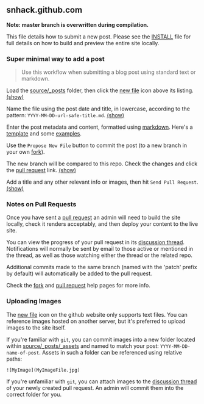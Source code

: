 ## snhack.github.com

__Note:  master branch is overwritten during compilation.__

This file details how to submit a new post. Please see the [INSTALL](INSTALL.md) file for full
details on how to build and preview the entire site locally.


### Super minimal way to add a post

> Use this workflow when submitting a blog post using standard text or markdown.

Load the [source/_posts] folder, then click the [new file] icon above its listing.
[(show)][new-file]

[new-file]: http://swindon.hackspace.org.uk/images/help/1-new-file.png
[commit-file]: http://swindon.hackspace.org.uk/images/help/2-commit-file.png
[branch-compare]: http://swindon.hackspace.org.uk/images/help/3-branch-compare.png
[send-pull-request]: http://swindon.hackspace.org.uk/images/help/4-send-pull-request.png

[source/_posts]: https://github.com/snhack/snhack.github.com/tree/source/source/_posts
[fork]: https://help.github.com/articles/fork-a-repo
[pull request]: https://help.github.com/articles/using-pull-requests

Name the file using the post date and title, in lowercase,
according to the pattern: `YYYY-MM-DD-url-safe-title.md`.  [(show)][commit-file]

[new file]: https://github.com/blog/1327-creating-files-on-github
[naming it]: https://github.com/blog/1436-moving-and-renaming-files-on-github

Enter the post metadata and content, formatted using [markdown].
Here's a [template] and some [examples].

[template]: https://raw.github.com/snhack/snhack.github.com/source/source/_posts/_examples/2012-01-01-template.md
[examples]: https://github.com/snhack/snhack.github.com/tree/source/source/_posts/_examples

Use the `Propose New File` button to commit the post (to a new branch in your own [fork]).

The new branch will be compared to this repo. Check the changes and click the [pull request] link.  [(show)][branch-compare]

Add a title and any other relevant info or images, then hit
`Send Pull Request`.  [(show)][send-pull-request]

[post metadata]: http://octopress.org/docs/blogging
[markdown basics]: http://daringfireball.net/projects/markdown/basics
[markdown]: http://daringfireball.net/projects/markdown/dingus


### Notes on Pull Requests

Once you have sent a [pull request] an admin will need to build the site locally, check
it renders acceptably, and then deploy your content to the live site.

You can view the progress of your pull request in its [discussion thread].
Notifications will normally be sent by email to those active or mentioned
in the thread, as well as those watching either the thread or the related repo.

Additional commits made to the same branch (named with the 'patch' prefix by default)
will automatically be added to the pull request.

Check the [fork] and [pull request] help pages for more info.

[discussion thread]: https://github.com/snhack/snhack.github.com/issues
[github help]: https://help.github.com
[github training]: http://training.github.com/


### Uploading Images

The [new file] icon on the github website only supports text files. You can reference
images hosted on another server, but it's preferred to upload images to the site itself.

If you're familiar with `git`, you can commit images into a new folder located within
[source/_posts/_assets] and named to match your post: `YYYY-MM-DD-name-of-post`. Assets
in such a folder can be referenced using relative paths:

    ![MyImage](MyImageFile.jpg)

[source/_posts/_assets]: https://github.com/snhack/snhack.github.com/tree/source/source/_posts/_assets

If you're unfamiliar with `git`, you can attach images to the [discussion thread] of your
newly created pull request. An admin will commit them into the correct folder for you.

